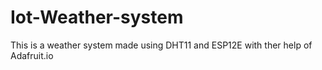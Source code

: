 # Iot-Weather-system
This is a weather system made using DHT11 and ESP12E with ther help of Adafruit.io
